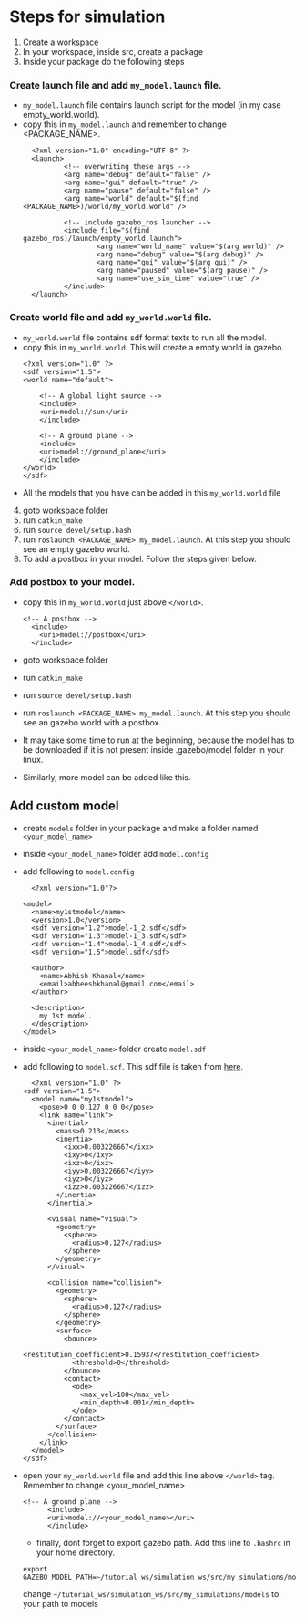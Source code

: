 # Steps for simulation
1) Create a workspace
2) In your workspace, inside src, create a package
3) Inside your package do the following steps  
   
### Create launch file and add ```my_model.launch``` file. 
- ```my_model.launch``` file contains launch script for the model (in my case empty_world.world). 
- copy this in ```my_model.launch``` and remember to change <PACKAGE_NAME>. 
  ```
    <?xml version="1.0" encoding="UTF-8" ?>
    <launch>
            <!-- overwriting these args -->
            <arg name="debug" default="false" />
            <arg name="gui" default="true" />
            <arg name="pause" default="false" />
            <arg name="world" default="$(find <PACKAGE_NAME>)/world/my_world.world" />

            <!-- include gazebo_ros launcher -->
            <include file="$(find gazebo_ros)/launch/empty_world.launch">
                    <arg name="world_name" value="$(arg world)" />
                    <arg name="debug" value="$(arg debug)" />
                    <arg name="gui" value="$(arg gui)" />
                    <arg name="paused" value="$(arg pause)" />
                    <arg name="use_sim_time" value="true" />
            </include>
    </launch>
  ```
  
### Create world file and add ```my_world.world``` file. 
- ```my_world.world``` file contains sdf format texts to run all the model. 
- copy this in ```my_world.world```. This will create a empty world in gazebo.
    ```
    <?xml version="1.0" ?>
    <sdf version="1.5">
    <world name="default">

        <!-- A global light source -->
        <include>
        <uri>model://sun</uri>
        </include>

        <!-- A ground plane -->
        <include>
        <uri>model://ground_plane</uri>
        </include>
    </world>
    </sdf>
    ```
- All the models that you have can be added in this ```my_world.world``` file
    
4) goto workspace folder
5) run ```catkin_make```
6) run ```source devel/setup.bash```
7) run ```roslaunch <PACKAGE_NAME> my_model.launch```. At this step you should see an empty gazebo world. 
8) To add a postbox in your model. Follow the steps given below. 

### Add postbox to your model.
- copy this in ```my_world.world``` just above ```</world>```. 
  ```
  <!-- A postbox -->
    <include>
      <uri>model://postbox</uri>
    </include>
  ```

- goto workspace folder
- run ```catkin_make```
- run ```source devel/setup.bash```
- run ```roslaunch <PACKAGE_NAME> my_model.launch```. At this step you should see an gazebo world with a postbox.
- It may take some time to run at the beginning, because the model has to be downloaded if it is not present inside .gazebo/model folder in your linux.  
- Similarly, more model can be added like this. 


## Add custom model
- create ```models``` folder in your package and make a folder named ```<your_model_name>```
- inside ```<your_model_name>``` folder add ```model.config```
- add following to ```model.config```
  ```
    <?xml version="1.0"?>

  <model>
    <name>my1stmodel</name>
    <version>1.0</version>
    <sdf version="1.2">model-1_2.sdf</sdf>
    <sdf version="1.3">model-1_3.sdf</sdf>
    <sdf version="1.4">model-1_4.sdf</sdf>
    <sdf version="1.5">model.sdf</sdf>

    <author>
      <name>Abhish Khanal</name>
      <email>abheeshkhanal@gmail.com</email>
    </author>

    <description>
      my 1st model.
    </description>
  </model>

  ```

- inside ```<your_model_name>``` folder create ```model.sdf```
- add following to ```model.sdf```. This sdf file is taken from [here](https://github.com/osrf/gazebo_models/blob/master/frc2016_ball/model.sdf).
  ```
    <?xml version="1.0" ?>
  <sdf version="1.5">
    <model name="my1stmodel">
      <pose>0 0 0.127 0 0 0</pose>
      <link name="link">
        <inertial>
          <mass>0.213</mass>
          <inertia>
            <ixx>0.003226667</ixx>
            <ixy>0</ixy>
            <ixz>0</ixz>
            <iyy>0.003226667</iyy>
            <iyz>0</iyz>
            <izz>0.003226667</izz>
          </inertia>
        </inertial>

        <visual name="visual">
          <geometry>
            <sphere>
              <radius>0.127</radius>
            </sphere>
          </geometry>
        </visual>

        <collision name="collision">
          <geometry>
            <sphere>
              <radius>0.127</radius>
            </sphere>
          </geometry>
          <surface>
            <bounce>
              <restitution_coefficient>0.15937</restitution_coefficient>
              <threshold>0</threshold>
            </bounce>
            <contact>
              <ode>
                <max_vel>100</max_vel>
                <min_depth>0.001</min_depth>
              </ode>
            </contact>
          </surface>
        </collision>
      </link>
    </model>
  </sdf>
  ``` 

- open your ```my_world.world``` file and add this line above ```</world>``` tag. Remember to change <your_model_name>
  ```
  <!-- A ground plane -->
        <include>
        <uri>model://<your_model_name></uri>
        </include>
  ```

  - finally, dont forget to export gazebo path. Add this line to ```.bashrc``` in your home directory. 
  ```
  export GAZEBO_MODEL_PATH=~/tutorial_ws/simulation_ws/src/my_simulations/models
  ```
  change ```~/tutorial_ws/simulation_ws/src/my_simulations/models``` to your path to models


  

